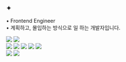 





### ✦ 

<p>
• Frontend Engineer <br/>
• 계획하고, 몰입하는 방식으로 일 하는 개발자입니다.
</p>

<p>
<img src="https://img.shields.io/badge/JavaScript-F7DF1E?style=flat&logo=JavaScript&logoColor=000000"/>
<img src="https://img.shields.io/badge/TypeScript-3178C6?style=flat&logo=TypeScript&logoColor=ffffff"/>

<br/>
<img src="https://img.shields.io/badge/React-61DAFB?style=flat&logo=React&logoColor=000000"/> 
<img src="https://img.shields.io/badge/Recoil-3578E5?style=flat&logo=Recoil&logoColor=ffffff"/>
<img src="https://img.shields.io/badge/React Query-FF4154?style=flat&logo=reactquery&logoColor=ffffff"/>
<img src="https://img.shields.io/badge/Apollo GQL-311C87?style=flat&logo=apollographql&logoColor=ffffff"/> 
<img src="https://img.shields.io/badge/Next-191919?style=flat&logo=next.js&logoColor=ffffff"/>
<br/>
<img src="https://img.shields.io/badge/Material UI-007FFF?style=flat&logo=mui&logoColor=ffffff"/>
<img src="https://img.shields.io/badge/Tailwind CSS-06B6D4?style=flat&logo=tailwindcss&logoColor=ffffff"/>
</p>


